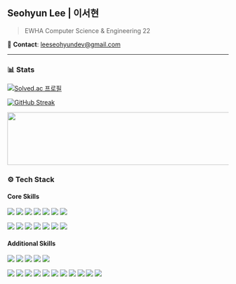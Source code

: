 ## Seohyun Lee | 이서현
> EWHA Computer Science & Engineering 22

📧 **Contact**: [leeseohyundev@gmail.com](mailto:leeseohyundev@gmail.com)

---

### 📊 Stats

[![Solved.ac
프로필](http://mazassumnida.wtf/api/mini/generate_badge?boj=leeseohyun)](https://solved.ac/leeseohyun)

[![GitHub Streak](https://streak-stats.demolab.com/?user=seohyun-lee)](https://git.io/streak-stats)

<a href="https://www.gitanimals.org/en_US?utm_medium=image&utm_source=seohyun-lee&utm_content=line">
  <img
    src="https://render.gitanimals.org/lines/seohyun-lee?pet-id=719194817415267983"
    width="600"
    height="120"
  />
</a>

### ⚙️ Tech Stack
#### Core Skills
<img src="https://img.shields.io/badge/Java-007396?logo=java&logoColor=white"> <img src="https://img.shields.io/badge/Spring%20Boot-6DB33F?logo=springboot&logoColor=white"> <img src="https://img.shields.io/badge/JPA-59666C"> <img src="https://img.shields.io/badge/Python-3776AB?logo=python&logoColor=white"> <img src="https://img.shields.io/badge/FastAPI-009688?logo=fastapi&logoColor=white"> <img src="https://img.shields.io/badge/MySQL-4479A1?logo=mysql&logoColor=white"> <img src="https://img.shields.io/badge/AWS-232F3E?logo=amazonaws&logoColor=white">
 
<img src="https://img.shields.io/badge/Redis-DC382D?logo=redis&logoColor=white"> <img src="https://img.shields.io/badge/Docker-2496ED?logo=docker&logoColor=white"> <img src="https://img.shields.io/badge/GitHub%20Actions-2088FF?logo=githubactions&logoColor=white"> <img src="https://img.shields.io/badge/Nginx-009639?logo=nginx&logoColor=white"> <img src="https://img.shields.io/badge/Git-F05032?logo=git&logoColor=white"> <img src="https://img.shields.io/badge/Linux-FCC624?logo=linux&logoColor=black"> <img src="https://img.shields.io/badge/Bash-4EAA25?logo=gnubash&logoColor=white">


#### Additional Skills
<img src="https://img.shields.io/badge/PostgreSQL-336791?logo=postgresql&logoColor=white"> <img src="https://img.shields.io/badge/MongoDB-47A248?logo=mongodb&logoColor=white"> <img src="https://img.shields.io/badge/GCP-4285F4?logo=googlecloud&logoColor=white"> <img src="https://img.shields.io/badge/scikit--learn-F7931E?logo=scikit-learn&logoColor=white"> <img src="https://img.shields.io/badge/PyTorch-EE4C2C?logo=pytorch&logoColor=white"> 

<img src="https://img.shields.io/badge/HTML5-E34F26?logo=html5&logoColor=white"> <img src="https://img.shields.io/badge/CSS3-1572B6?logo=css3&logoColor=white"> <img src="https://img.shields.io/badge/JavaScript-F7DF1E?logo=javascript&logoColor=black"> <img src="https://img.shields.io/badge/React-61DAFB?logo=react&logoColor=black"> <img src="https://img.shields.io/badge/Vite-646CFF?logo=vite&logoColor=white"> <img src="https://img.shields.io/badge/Supabase-3ECF8E?logo=supabase&logoColor=white"> <img src="https://img.shields.io/badge/C-A8B9CC?logo=c&logoColor=white"> <img src="https://img.shields.io/badge/C++-00599C?logo=c%2B%2B&logoColor=white"> <img src="https://img.shields.io/badge/C%23-9B4F96?logo=c-sharp&logoColor=white"> <img src="https://img.shields.io/badge/Unity-202020?logo=unity&logoColor=white"> <img src="https://img.shields.io/badge/Playwright-2EAD33?logo=playwright&logoColor=white">
  
